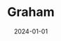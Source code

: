 ---
date: 2024-01-01
featured_image: Graham-20240610-3.jpg
title: Graham
description: 
tags: ["graham"]
---